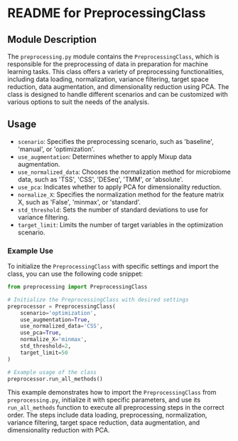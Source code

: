 # README for PreprocessingClass

## Module Description
The `preprocessing.py` module contains the `PreprocessingClass`, which is responsible for the preprocessing of data in preparation for machine learning tasks. This class offers a variety of preprocessing functionalities, including data loading, normalization, variance filtering, target space reduction, data augmentation, and dimensionality reduction using PCA. The class is designed to handle different scenarios and can be customized with various options to suit the needs of the analysis.

## Usage
- `scenario`: Specifies the preprocessing scenario, such as 'baseline', 'manual', or 'optimization'.
- `use_augmentation`: Determines whether to apply Mixup data augmentation.
- `use_normalized_data`: Chooses the normalization method for microbiome data, such as 'TSS', 'CSS', 'DESeq', 'TMM', or 'absolute'.
- `use_pca`: Indicates whether to apply PCA for dimensionality reduction.
- `normalize_X`: Specifies the normalization method for the feature matrix X, such as 'False', 'minmax', or 'standard'.
- `std_threshold`: Sets the number of standard deviations to use for variance filtering.
- `target_limit`: Limits the number of target variables in the optimization scenario.

### Example Use
To initialize the `PreprocessingClass` with specific settings and import the class, you can use the following code snippet:

```python
from preprocessing import PreprocessingClass

# Initialize the PreprocessingClass with desired settings
preprocessor = PreprocessingClass(
    scenario='optimization',
    use_augmentation=True,
    use_normalized_data='CSS',
    use_pca=True,
    normalize_X='minmax',
    std_threshold=2,
    target_limit=50
)

# Example usage of the class
preprocessor.run_all_methods()
```

This example demonstrates how to import the `PreprocessingClass` from `preprocessing.py`, initialize it with specific parameters, and use its `run_all_methods` function to execute all preprocessing steps in the correct order. The steps include data loading, preprocessing, normalization, variance filtering, target space reduction, data augmentation, and dimensionality reduction with PCA.